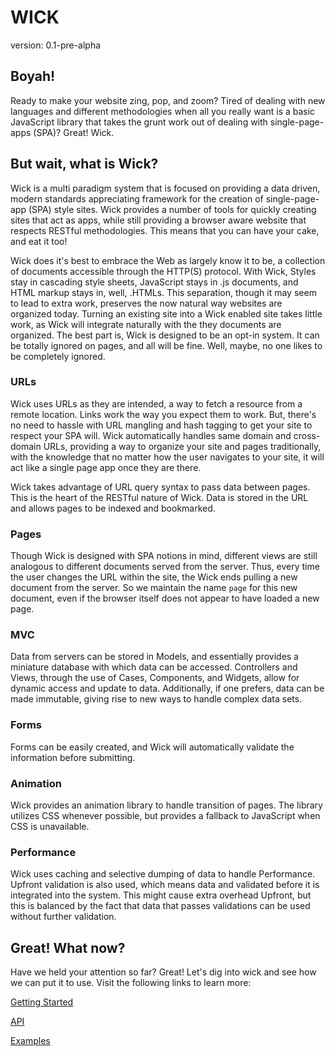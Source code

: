 # WICK

version: 0.1-pre-alpha

## Boyah!

Ready to make your website zing, pop, and zoom? Tired of dealing with new languages and different methodologies when all you really want is a basic JavaScript library that takes the grunt work out of dealing with single-page-apps (SPA)? Great! Wick.

## But wait, what is Wick?

Wick is a multi paradigm system that is focused on providing a data driven, modern standards appreciating framework for the creation of single-page-app (SPA) style sites. Wick provides a number of tools for quickly creating sites that act as apps, while still providing a browser aware website that respects RESTful methodologies. This means that you can have your cake, and eat it too!

Wick does it's best to embrace the Web as largely know it to be, a collection of documents accessible through the HTTP(S) protocol. With Wick, Styles stay in cascading style sheets, JavaScript stays in .js documents, and HTML markup stays in, well, .HTMLs. This separation, though it may seem to lead to extra work, preserves the now natural way websites are organized today. Turning an existing site into a Wick enabled site takes little work, as Wick will integrate naturally with the they documents are organized. The best part is, Wick is designed to be an opt-in system. It can be totally ignored on pages, and all will be fine. Well, maybe, no one likes to be completely ignored.

### URLs

Wick uses URLs as they are intended, a way to fetch a resource from a remote location. Links work the way you expect them to work. But, there's no need to hassle with URL mangling and hash tagging to get your site to respect your SPA will. Wick automatically handles same domain and cross-domain URLs, providing a way to organize your site and pages traditionally, with the knowledge that no matter how the user navigates to your site, it will act like a single page app once they are there.

Wick takes advantage of URL query syntax to pass data between pages. This is the heart of the RESTful nature of Wick. Data is stored in the URL and allows pages to be indexed and bookmarked.  

### Pages

Though Wick is designed with SPA notions in mind, different views are still analogous to different documents served from the server. Thus, every time the user changes the URL within the site, the Wick ends pulling a new document from the server. So we maintain the name `page` for this new document, even if the browser itself does not appear to have loaded a new page.

### MVC

Data from servers can be stored in Models, and essentially provides a miniature database with which data can be accessed. Controllers and Views, through the use of Cases, Components, and Widgets, allow for dynamic access and update to data. Additionally, if one prefers, data can be made immutable, giving rise to new ways to handle complex data sets.

### Forms

Forms can be easily created, and Wick will automatically validate the information before submitting.

### Animation

Wick provides an animation library to handle transition of pages. The library utilizes CSS whenever possible, but provides a fallback to JavaScript when CSS is unavailable.

### Performance

Wick uses caching and selective dumping of data to handle Performance. Upfront validation is also used, which means data and validated before it is integrated into the system. This might cause extra overhead Upfront, but this is balanced by the fact that data that passes validations can be used without further validation.

## Great! What now?

Have we held your attention so far? Great! Let's dig into wick and see how we can put it to use. Visit the following links to learn more:

[Getting Started](https://galactrax.github.io/wick/documents/getting_started_with_wick.html)

[API](https://galactrax.github.io/wick/documents/api/index.html)

[Examples](https://galactrax.github.io/wick/documents/examples.html)
